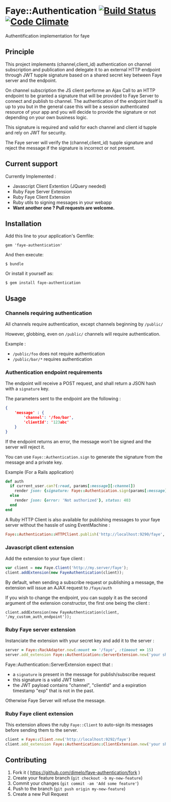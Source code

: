 # Faye::Authentication [![Build Status](https://travis-ci.org/dimelo/faye-authentication.svg?branch=master)](https://travis-ci.org/dimelo/faye-authentication) [![Code Climate](https://codeclimate.com/github/dimelo/faye-authentication.png)](https://codeclimate.com/github/dimelo/faye-authentication)

Authentification implementation for faye

## Principle

This project implements (channel,client_id) authentication on channel subscription and publication and delegate it to an external HTTP endpoint through JWT tupple signature based on a shared secret key between Faye server and the endpoint.

On channel subscription the JS client performe an Ajax Call to an HTTP endpoint to be granted a signature that will be provided to Faye Server to connect and publish to channel. The authentication of the endpoint itself is up to you but in the general case this will be a session authenticated resource of your app and you will decide to provide the signature or not depending on your own business logic.

This signature is required and valid for each channel and client id tupple and rely on JWT for security.

The Faye server will verify the (channel,client_id) tupple signature and reject the message if the signature
is incorrect or not present.

## Current support

Currently Implemented :
  - Javascript Client Extention (JQuery needed)
  - Ruby Faye Server Extension
  - Ruby Faye Client Extension
  - Ruby utils to signing messages in your webapp
  - **Want another one ? Pull requests are welcome.**

## Installation

Add this line to your application's Gemfile:

    gem 'faye-authentication'

And then execute:

    $ bundle

Or install it yourself as:

    $ gem install faye-authentication

## Usage

### Channels requiring authentication

All channels require authentication, except channels beginning by ``/public/``

However, globbing, even on ``/public/`` channels will require authentication.

Example :

- ``/public/foo`` does not require authentication
- ``/public/bar/*`` requires authentication


### Authentication endpoint requirements

The endpoint will receive a POST request, and shall return a JSON hash with a ``signature`` key.

The parameters sent to the endpoint are the following :

```json
{
    'message' : {
        'channel': '/foo/bar',
        'clientId': '123abc'
    }
}
```

If the endpoint returns an error, the message won't be signed and the server will reject it.

You can use ``Faye::Authentication.sign`` to generate the signature from the message and a private key.

Example (For a Rails application)

```ruby
def auth
  if current_user.can?(:read, params[:message][:channel])
    render json: {signature: Faye::Authentication.sign(params[:message].slice(:channel,:clientId), 'your shared secret key')}
  else
    render json: {error: 'Not authorized'}, status: 403
  end
end

```

A Ruby HTTP Client is also available for publishing messages to your faye server
without the hassle of using EventMachine :

```ruby
Faye::Authentication::HTTPClient.publish('http://localhost:9290/faye', '/channel', 'data', 'your private key')
```
### Javascript client extension

Add the extension to your faye client :

```javascript
var client = new Faye.Client('http://my.server/faye');
client.addExtension(new FayeAuthentication(client));
```

By default, when sending a subscribe request or publishing a message, the extension
will issue an AJAX request to ``/faye/auth``

If you wish to change the endpoint, you can supply it as the second argument of the extension constructor, the first one being the client :

    client.addExtension(new FayeAuthentication(client, '/my_custom_auth_endpoint'));

### Ruby Faye server extension

Instanciate the extension with your secret key and add it to the server :

```ruby
server = Faye::RackAdapter.new(:mount => '/faye', :timeout => 15)
server.add_extension Faye::Authentication::ServerExtension.new('your shared secret key')
```

Faye::Authentication::ServerExtension expect that :
- a ``signature`` is present in the message for publish/subscribe request
- this signature is a valid JWT token
- the JWT payload contains "channel", "clientId" and a expiration timestamp "exp" that is not in the past.

Otherwise Faye Server will refuse the message.

### Ruby Faye client extension

This extension allows the ruby ``Faye::Client`` to auto-sign its messages before sending them to the server.

```ruby
client = Faye::Client.new('http://localhost:9292/faye')
client.add_extension Faye::Authentication::ClientExtension.new('your shared secret key')
```

## Contributing

1. Fork it ( https://github.com/dimelo/faye-authentication/fork )
2. Create your feature branch (`git checkout -b my-new-feature`)
3. Commit your changes (`git commit -am 'Add some feature'`)
4. Push to the branch (`git push origin my-new-feature`)
5. Create a new Pull Request
